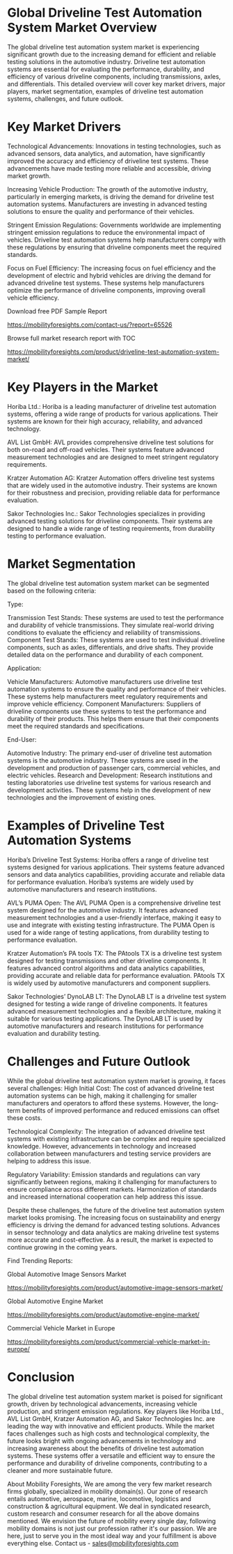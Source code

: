 # Global Driveline Test Automation System Market Overview

The global driveline test automation system market is experiencing significant growth due to the increasing demand for efficient and reliable testing solutions in the automotive industry. Driveline test automation systems are essential for evaluating the performance, durability, and efficiency of various driveline components, including transmissions, axles, and differentials. This detailed overview will cover key market drivers, major players, market segmentation, examples of driveline test automation systems, challenges, and future outlook.

# Key Market Drivers

Technological Advancements: Innovations in testing technologies, such as advanced sensors, data analytics, and automation, have significantly improved the accuracy and efficiency of driveline test systems. These advancements have made testing more reliable and accessible, driving market growth.

Increasing Vehicle Production: The growth of the automotive industry, particularly in emerging markets, is driving the demand for driveline test automation systems. Manufacturers are investing in advanced testing solutions to ensure the quality and performance of their vehicles.

Stringent Emission Regulations: Governments worldwide are implementing stringent emission regulations to reduce the environmental impact of vehicles. Driveline test automation systems help manufacturers comply with these regulations by ensuring that driveline components meet the required standards.

Focus on Fuel Efficiency: The increasing focus on fuel efficiency and the development of electric and hybrid vehicles are driving the demand for advanced driveline test systems. These systems help manufacturers optimize the performance of driveline components, improving overall vehicle efficiency.

Download free PDF Sample Report 

https://mobilityforesights.com/contact-us/?report=65526 

Browse full market research report with TOC 

https://mobilityforesights.com/product/driveline-test-automation-system-market/ 

# Key Players in the Market

Horiba Ltd.: Horiba is a leading manufacturer of driveline test automation systems, offering a wide range of products for various applications. Their systems are known for their high accuracy, reliability, and advanced technology.

AVL List GmbH: AVL provides comprehensive driveline test solutions for both on-road and off-road vehicles. Their systems feature advanced measurement technologies and are designed to meet stringent regulatory requirements.

Kratzer Automation AG: Kratzer Automation offers driveline test systems that are widely used in the automotive industry. Their systems are known for their robustness and precision, providing reliable data for performance evaluation.

Sakor Technologies Inc.: Sakor Technologies specializes in providing advanced testing solutions for driveline components. Their systems are designed to handle a wide range of testing requirements, from durability testing to performance evaluation.


# Market Segmentation
The global driveline test automation system market can be segmented based on the following criteria:

Type:

Transmission Test Stands: These systems are used to test the performance and durability of vehicle transmissions. They simulate real-world driving conditions to evaluate the efficiency and reliability of transmissions.
Component Test Stands: These systems are used to test individual driveline components, such as axles, differentials, and drive shafts. They provide detailed data on the performance and durability of each component.

Application:

Vehicle Manufacturers: Automotive manufacturers use driveline test automation systems to ensure the quality and performance of their vehicles. These systems help manufacturers meet regulatory requirements and improve vehicle efficiency.
Component Manufacturers: Suppliers of driveline components use these systems to test the performance and durability of their products. This helps them ensure that their components meet the required standards and specifications.

End-User:

Automotive Industry: The primary end-user of driveline test automation systems is the automotive industry. These systems are used in the development and production of passenger cars, commercial vehicles, and electric vehicles.
Research and Development: Research institutions and testing laboratories use driveline test systems for various research and development activities. These systems help in the development of new technologies and the improvement of existing ones.


# Examples of Driveline Test Automation Systems

Horiba’s Driveline Test Systems: Horiba offers a range of driveline test systems designed for various applications. Their systems feature advanced sensors and data analytics capabilities, providing accurate and reliable data for performance evaluation. Horiba’s systems are widely used by automotive manufacturers and research institutions.

AVL’s PUMA Open: The AVL PUMA Open is a comprehensive driveline test system designed for the automotive industry. It features advanced measurement technologies and a user-friendly interface, making it easy to use and integrate with existing testing infrastructure. The PUMA Open is used for a wide range of testing applications, from durability testing to performance evaluation.

Kratzer Automation’s PA tools TX: The PAtools TX is a driveline test system designed for testing transmissions and other driveline components. It features advanced control algorithms and data analytics capabilities, providing accurate and reliable data for performance evaluation. PAtools TX is widely used by automotive manufacturers and component suppliers.

Sakor Technologies’ DynoLAB LT: The DynoLAB LT is a driveline test system designed for testing a wide range of driveline components. It features advanced measurement technologies and a flexible architecture, making it suitable for various testing applications. The DynoLAB LT is used by automotive manufacturers and research institutions for performance evaluation and durability testing.

# Challenges and Future Outlook

While the global driveline test automation system market is growing, it faces several challenges:
High Initial Cost: The cost of advanced driveline test automation systems can be high, making it challenging for smaller manufacturers and operators to afford these systems. However, the long-term benefits of improved performance and reduced emissions can offset these costs.

Technological Complexity: The integration of advanced driveline test systems with existing infrastructure can be complex and require specialized knowledge. However, advancements in technology and increased collaboration between manufacturers and testing service providers are helping to address this issue.

Regulatory Variability: Emission standards and regulations can vary significantly between regions, making it challenging for manufacturers to ensure compliance across different markets. Harmonization of standards and increased international cooperation can help address this issue.

Despite these challenges, the future of the driveline test automation system market looks promising. The increasing focus on sustainability and energy efficiency is driving the demand for advanced testing solutions. Advances in sensor technology and data analytics are making driveline test systems more accurate and cost-effective. As a result, the market is expected to continue growing in the coming years.

Find Trending Reports:

Global Automotive Image Sensors Market

https://mobilityforesights.com/product/automotive-image-sensors-market/ 

Global Automotive Engine Market

https://mobilityforesights.com/product/automotive-engine-market/ 

Commercial Vehicle Market in Europe

https://mobilityforesights.com/product/commercial-vehicle-market-in-europe/ 



# Conclusion

The global driveline test automation system market is poised for significant growth, driven by technological advancements, increasing vehicle production, and stringent emission regulations. Key players like Horiba Ltd., AVL List GmbH, Kratzer Automation AG, and Sakor Technologies Inc. are leading the way with innovative and efficient products. While the market faces challenges such as high costs and technological complexity, the future looks bright with ongoing advancements in technology and increasing awareness about the benefits of driveline test automation systems. These systems offer a versatile and efficient way to ensure the performance and durability of driveline components, contributing to a cleaner and more sustainable future.

About Mobility Foresights,
We are among the very few market research firms globally, specialized in mobility domain(s). Our zone of research entails automotive, aerospace, marine, locomotive, logistics and construction & agricultural equipment. We deal in syndicated research, custom research and consumer research for all the above domains mentioned.
We envision the future of mobility every single day, following mobility domains is not just our profession rather it's our passion. We are here, just to serve you in the most ideal way and your fulfillment is above everything else. Contact us -  sales@mobilityforesights.com 


